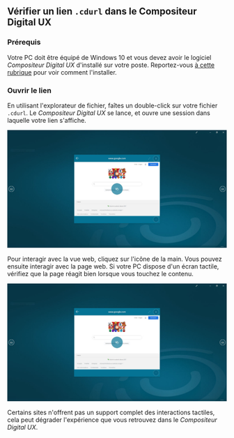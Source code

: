 ## Vérifier un lien `.cdurl` dans le Compositeur Digital UX

### Prérequis

Votre PC doit être équipé de Windows 10 et vous devez avoir le logiciel *Compositeur Digital UX* d'installé sur votre poste. Reportez-vous [à cette rubrique](https://doc.compositeurdigital.com/UX/fr/gettingstarted/) pour voir comment l'installer.

### Ouvrir le lien

En utilisant l'explorateur de fichier, faîtes un double-click sur votre fichier `.cdurl`. Le *Compositeur Digital UX* se lance, et ouvre une session dans laquelle votre lien s'affiche. 

![Votre lien s'ouvre dans le Compositeur Digital UX](../../img/check_cdurl_1.JPG)

Pour interagir avec la vue web, cliquez sur l'icône de la main. Vous pouvez ensuite interagir avec la page web. Si votre PC dispose d'un écran tactile, vérifiez que la page réagit bien lorsque vous touchez le contenu. 

![Vous pouvez interagir avec la page web](../../img/check_cdurl_1.JPG)

Certains sites n'offrent pas un support complet des interactions tactiles, cela peut dégrader l'expérience que vous retrouvez dans le *Compositeur Digital UX*.

